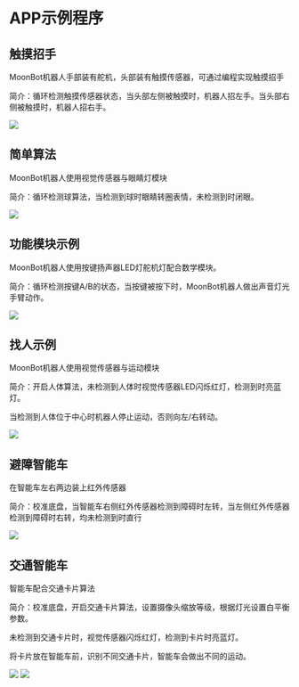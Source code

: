 # APP示例程序

## 触摸招手

MoonBot机器人手部装有舵机，头部装有触摸传感器，可通过编程实现触摸招手

简介：循环检测触摸传感器状态，当头部左侧被触摸时，机器人招左手。当头部右侧被触摸时，机器人招右手。

![](./images/MoonBot_APP_Touch.png)

## 简单算法

MoonBot机器人使用视觉传感器与眼睛灯模块

简介：循环检测球算法，当检测到球时眼睛转圈表情，未检测到时闭眼。

![](./images/MoonBot_APP_Ball.png)

## 功能模块示例

MoonBot机器人使用按键扬声器LED灯舵机灯配合数学模块。

简介：循环检测按键A/B的状态，当按键被按下时，MoonBot机器人做出声音灯光手臂动作。

![](./images/MoonBot_APP_AnJian.png)

## 找人示例

MoonBot机器人使用视觉传感器与运动模块

简介：开启人体算法，未检测到人体时视觉传感器LED闪烁红灯，检测到时亮蓝灯。

当检测到人体位于中心时机器人停止运动，否则向左/右转动。

![](./images/MoonBot_APP_Body.png)

## 避障智能车

在智能车左右两边装上红外传感器

简介：校准底盘，当智能车右侧红外传感器检测到障碍时左转，当左侧红外传感器检测到障碍时右转，均未检测到时直行

![](./images/MoonBot_APP_Car0.png)

## 交通智能车

智能车配合交通卡片算法

简介：校准底盘，开启交通卡片算法，设置摄像头缩放等级，根据灯光设置白平衡参数。

未检测到交通卡片时，视觉传感器闪烁红灯，检测到卡片时亮蓝灯。

将卡片放在智能车前，识别不同交通卡片，智能车会做出不同的运动。

![](./images/MoonBot_APP_Car1.png) ![](./images/MoonBot_APP_Car2.png)
